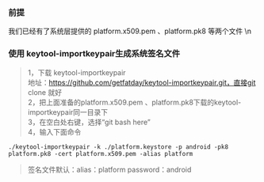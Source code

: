 ### 前提
我们已经有了系统层提供的 platform.x509.pem 、platform.pk8 等两个文件 \n

### 使用 keytool-importkeypair生成系统签名文件
> 1，下载  keytool-importkeypair</br>
> 地址：https://github.com/getfatday/keytool-importkeypair.git，直接git clone 就好</br>
> 2，把上面准备的platform.x509.pem 、platform.pk8下载的keytool-importkeypair同一目录下</br>
> 3，在空白处右键，选择“git bash here”</br>
> 4，输入下面命令</br>
```
./keytool-importkeypair -k ./platform.keystore -p android -pk8 platform.pk8 -cert platform.x509.pem -alias platform

```
> 签名文件默认：alias：platform password：android</br>